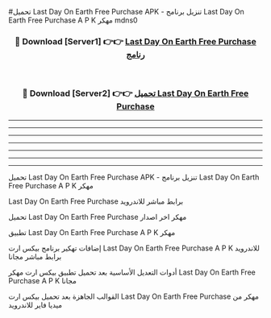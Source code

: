 #تحميل Last Day On Earth Free Purchase  APK - تنزيل برنامج Last Day On Earth Free Purchase  A P K مهكر mdns0 



<div align="center">
<h3>🔴 Download [Server1] 👉👉 <a href="https://apkdownload10.web.app/?title=Last Day On Earth Free Purchase ">Last Day On Earth Free Purchase  رنامج</a></h3><br>

<h3>🔴 Download [Server2] 👉👉 <a href="https://apkdownload10.web.app/?title=Last Day On Earth Free Purchase ">تحميل Last Day On Earth Free Purchase  </a></h3>
</div>


----------------------------------------------------------

----------------------------------------------------------

----------------------------------------------------------

----------------------------------------------------------

----------------------------------------------------------

----------------------------------------------------------

----------------------------------------------------------

تحميل Last Day On Earth Free Purchase  APK - تنزيل برنامج Last Day On Earth Free Purchase  A P K مهكر

Last Day On Earth Free Purchase  برابط مباشر للاندرويد

تحميل Last Day On Earth Free Purchase  مهكر اخر اصدار

تطبيق Last Day On Earth Free Purchase  A P K مهكر

إضافات تهكير برنامج بيكس ارت Last Day On Earth Free Purchase  A P K للاندرويد برابط مباشر مجانا

أدوات التعديل الأساسية بعد تحميل تطبيق بيكس ارت مهكر Last Day On Earth Free Purchase  A P K مجانا

القوالب الجاهزة بعد تحميل بيكس ارت Last Day On Earth Free Purchase  مهكر من ميديا فاير للاندرويد


